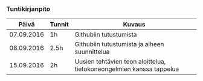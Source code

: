 ### Tuntikirjanpito
Päivä | Tunnit | Kuvaus
------------|-------|------
07.09.2016 | 1h | Githubiin tutustumista
08.09.2016 | 2.5h |Githubiin tutustumista ja aiheen suunnittelua
15.09.2016 | 2h | Uusien tehtävien teon aloittelua, tietokoneongelmien kanssa tappelua


